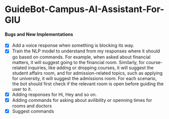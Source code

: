 # GuideBot-Campus-AI-Assistant-For-GIU

#### Bugs and New Implementations

- [X] Add a voice response when something is blocking its way.
- [X] Train the NLP model to understand from my responses where it should go based on commands. For example, when asked about financial matters, it will suggest going to the financial room. Similarly, for course-related inquiries, like adding or dropping courses, it will suggest the student affairs room, and for admission-related topics, such as applying for university, it will suggest the admissions room. For each scenario, the bot should first check if the relevant room is open before guiding the user to it.
- [X] Adding responses for Hi, Hey and so on.
- [X] Adding commands for asking about avilibility or openning times for rooms and doctors
- [X] Suggest commands
